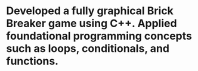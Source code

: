# Developed a fully graphical Brick Breaker game using C++. Applied foundational programming concepts such as loops, conditionals, and functions.
